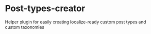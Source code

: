 # Post-types-creator
Helper plugin for easily creating localize-ready custom post types and custom taxonomies
